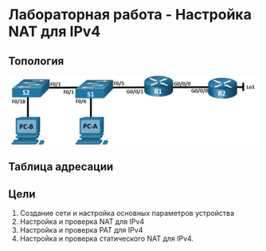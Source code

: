 # Лабораторная работа - Настройка NAT для IPv4
## Топология
![alt text](https://github.com/V1RaJ97/OTUS-NE/blob/a36ec720485414844fc9c5b5d58db2430bccea01/Labs/Lab12/%D0%A2%D0%BE%D0%BF%D0%BE%D0%BB%D0%BE%D0%B3%D0%B8%D1%8F.png)

## Таблица адресации

## Цели
1. Создание сети и настройка основных параметров устройства
2. Настройка и проверка NAT для IPv4
3. Настройка и проверка PAT для IPv4
4. Настройка и проверка статического NAT для IPv4.
